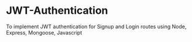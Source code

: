 # JWT-Authentication
To implement JWT authentication for Signup and Login routes using Node, Express, Mongoose, Javascript   
